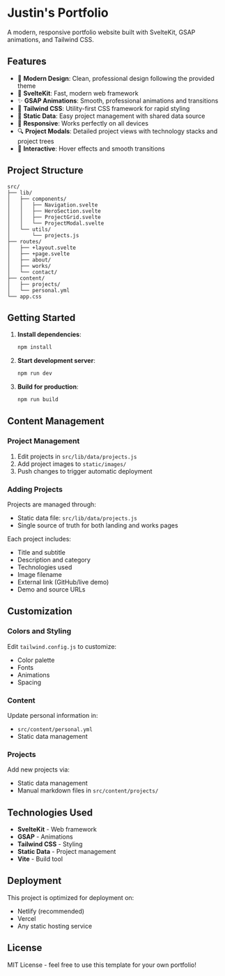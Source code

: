 # Justin's Portfolio

A modern, responsive portfolio website built with SvelteKit, GSAP animations, and Tailwind CSS.

## Features

- 🎨 **Modern Design**: Clean, professional design following the provided theme
- 🚀 **SvelteKit**: Fast, modern web framework
- ✨ **GSAP Animations**: Smooth, professional animations and transitions
- 🎯 **Tailwind CSS**: Utility-first CSS framework for rapid styling
- 📝 **Static Data**: Easy project management with shared data source
- 📱 **Responsive**: Works perfectly on all devices
- 🔍 **Project Modals**: Detailed project views with technology stacks and project trees
- 🌟 **Interactive**: Hover effects and smooth transitions

## Project Structure

```
src/
├── lib/
│   ├── components/
│   │   ├── Navigation.svelte
│   │   ├── HeroSection.svelte
│   │   ├── ProjectGrid.svelte
│   │   └── ProjectModal.svelte
│   └── utils/
│       └── projects.js
├── routes/
│   ├── +layout.svelte
│   ├── +page.svelte
│   ├── about/
│   ├── works/
│   └── contact/
├── content/
│   ├── projects/
│   └── personal.yml
└── app.css
```

## Getting Started

1. **Install dependencies**:
   ```bash
   npm install
   ```

2. **Start development server**:
   ```bash
   npm run dev
   ```

3. **Build for production**:
   ```bash
   npm run build
   ```

## Content Management

### Project Management

1. Edit projects in `src/lib/data/projects.js`
2. Add project images to `static/images/`
3. Push changes to trigger automatic deployment

### Adding Projects

Projects are managed through:
- Static data file: `src/lib/data/projects.js`
- Single source of truth for both landing and works pages

Each project includes:
- Title and subtitle
- Description and category
- Technologies used
- Image filename
- External link (GitHub/live demo)
- Demo and source URLs

## Customization

### Colors and Styling

Edit `tailwind.config.js` to customize:
- Color palette
- Fonts
- Animations
- Spacing

### Content

Update personal information in:
- `src/content/personal.yml`
- Static data management

### Projects

Add new projects via:
- Static data management
- Manual markdown files in `src/content/projects/`

## Technologies Used

- **SvelteKit** - Web framework
- **GSAP** - Animations
- **Tailwind CSS** - Styling
- **Static Data** - Project management
- **Vite** - Build tool

## Deployment

This project is optimized for deployment on:
- Netlify (recommended)
- Vercel
- Any static hosting service

## License

MIT License - feel free to use this template for your own portfolio!

